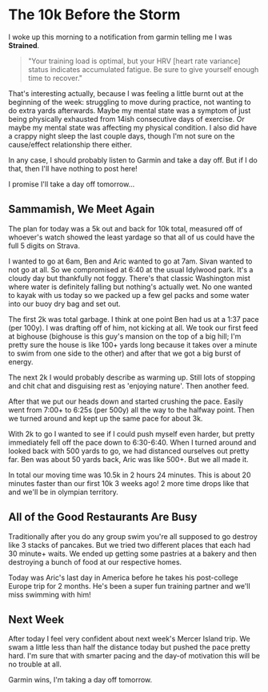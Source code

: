 # The 10k Before the Storm
I woke up this morning to a notification from garmin telling me I was **Strained**.

> "Your training load is optimal, but your HRV [heart rate variance] status indicates accumulated fatigue. Be sure to give yourself enough time to recover."

That's interesting actually, because I was feeling a little burnt out at the beginning of the week: struggling to move during practice, not wanting to do extra yards afterwards. Maybe my mental state was a symptom of just being physically exhausted from 14ish consecutive days of exercise. Or maybe my mental state was affecting my physical condition. I also did have a crappy night sleep the last couple days, though I'm not sure on the cause/effect relationship there either.

In any case, I should probably listen to Garmin and take a day off. But if I do that, then I'll have nothing to post here!

I promise I'll take a day off tomorrow...

## Sammamish, We Meet Again
The plan for today was a 5k out and back for 10k total, measured off of whoever's watch showed the least yardage so that all of us could have the full 5 digits on Strava.

I wanted to go at 6am, Ben and Aric wanted to go at 7am. Sivan wanted to not go at all. So we compromised at 6:40 at the usual Idylwood park. It's a cloudy day but thankfully not foggy. There's that classic Washington mist where water is definitely falling but nothing's actually wet. No one wanted to kayak with us today so we packed up a few gel packs and some water into our buoy dry bag and set out.

The first 2k was total garbage. I think at one point Ben had us at a 1:37 pace (per 100y). I was drafting off of him, not kicking at all. We took our first feed at bighouse (bighouse is this guy's mansion on the top of a big hill; I'm pretty sure the house is like 100+ yards long because it takes over a minute to swim from one side to the other) and after that we got a big burst of energy.

The next 2k I would probably describe as warming up. Still lots of stopping and chit chat and disguising rest as 'enjoying nature'. Then another feed.

After that we put our heads down and started crushing the pace. Easily went from 7:00+ to 6:25s (per 500y) all the way to the halfway point. Then we turned around and kept up the same pace for about 3k.

With 2k to go I wanted to see if I could push myself even harder, but pretty immediately fell off the pace down to 6:30-6:40. When I turned around and looked back with 500 yards to go, we had distanced ourselves out pretty far. Ben was about 50 yards back, Aric was like 500+. But we all made it.

In total our moving time was 10.5k in 2 hours 24 minutes. This is about 20 minutes faster than our first 10k 3 weeks ago! 2 more time drops like that and we'll be in olympian territory.

## All of the Good Restaurants Are Busy
Traditionally after you do any group swim you're all supposed to go destroy like 3 stacks of pancakes. But we tried two different places that each had 30 minute+ waits. We ended up getting some pastries at a bakery and then destroying a bunch of food at our respective homes.

Today was Aric's last day in America before he takes his post-college Europe trip for 2 months. He's been a super fun training partner and we'll miss swimming with him!

## Next Week
After today I feel very confident about next week's Mercer Island trip. We swam a little less than half the distance today but pushed the pace pretty hard. I'm sure that with smarter pacing and the day-of motivation this will be no trouble at all.

Garmin wins, I'm taking a day off tomorrow.
